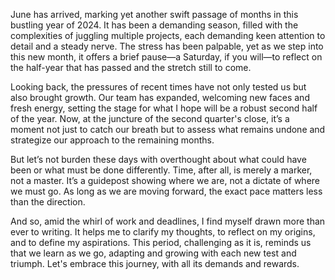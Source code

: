 June has arrived, marking yet another swift passage of months in this bustling year of 2024. It has been a demanding season, filled with the complexities of juggling multiple projects, each demanding keen attention to detail and a steady nerve. The stress has been palpable, yet as we step into this new month, it offers a brief pause—a Saturday, if you will—to reflect on the half-year that has passed and the stretch still to come.

Looking back, the pressures of recent times have not only tested us but also brought growth. Our team has expanded, welcoming new faces and fresh energy, setting the stage for what I hope will be a robust second half of the year. Now, at the juncture of the second quarter's close, it’s a moment not just to catch our breath but to assess what remains undone and strategize our approach to the remaining months.

But let’s not burden these days with overthought about what could have been or what must be done differently. Time, after all, is merely a marker, not a master. It’s a guidepost showing where we are, not a dictate of where we must go. As long as we are moving forward, the exact pace matters less than the direction.

And so, amid the whirl of work and deadlines, I find myself drawn more than ever to writing. It helps me to clarify my thoughts, to reflect on my origins, and to define my aspirations. This period, challenging as it is, reminds us that we learn as we go, adapting and growing with each new test and triumph. Let's embrace this journey, with all its demands and rewards.